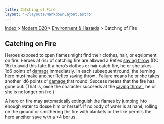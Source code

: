 ```yaml
---
title: Catching of Fire
layout: '~/layouts/MarkdownLayout.astro'
---
```


[ Index ](/) > [ Modern D20 ](/modern.d20.srd) > [ Environment & Hazards](/modern.d20.srd/environment.hazards) > Catching of Fire

##  Catching on Fire

Heroes exposed to open flames might find their clothes, hair, or equipment on
fire. Heroes at risk of catching fire are allowed a Reflex [ saving throw](/modern.d20.srd/basics/saving.throws) (DC 15) to avoid this fate. If a
hero’s clothes or hair catch fire, he or she takes 1d6 points of [ damage](/modern.d20.srd/combat/damage) immediately. In each subsequent round, the
burning hero must make another Reflex [ saving throw](/modern.d20.srd/basics/saving.throws) . Failure means he or she takes
another 1d6 points of [ damage ](/modern.d20.srd/combat/damage) that round.
Success means that the fire has gone out. (That is, once the character
succeeds at the [ saving throw ](/modern.d20.srd/basics/saving.throws) , he or
she is no longer on fire.)

A hero on fire may automatically extinguish the flames by jumping into enough
water to douse him or herself. If no body of water is at hand, rolling on the
ground or smothering the fire with blankets or the like permits the hero
another [ save ](/modern.d20.srd/basics/saving.throws) with a +4 bonus.

